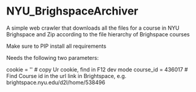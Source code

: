 # NYU_BrighspaceArchiver
A simple web crawler that downloads all the files for a course in NYU Brighspace and Zip according to the file hierarchy of Brighspace courses

Make sure to PIP install all requirements

Needs the following two parameters:

cookie = '' # copy Ur cookie, find in F12 dev mode
course_id = 436017 # Find Course id in the url link in Brightspace, e.g. brightspace.nyu.edu/d2l/home/538496
